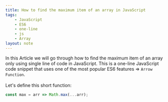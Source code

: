 ```yaml
---
title: How to find the maximum item of an array in JavaScript
tags:
    - JavaScript
    - ES6
    - one-line
    - js
    - Array
layout: note
---
```




In this Article we will go through how to find the maximum item of an array only using single line of code in JavaScript.
This is a one-line JavaScript code snippet that uses one of the most popular ES6 features => `Arrow Function`.
<br/>
<br/>
Let's define this short function:

```js {.wrap}
const max = arr => Math.max(...arr);
```